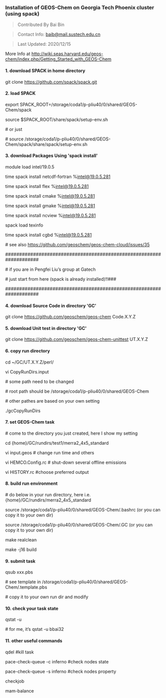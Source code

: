 ### Installation of GEOS-Chem on Georgia Tech Phoenix cluster (using spack)

> Contributed By Bai Bin

> Contact Info: baib@mail.sustech.edu.cn

> Last Updated: 2020/12/15

More Info at http://wiki.seas.harvard.edu/geos-chem/index.php/Getting_Started_with_GEOS-Chem

#### 1. download SPACK in home directory

git clone https://github.com/spack/spack.git

#### 2. load SPACK

export SPACK_ROOT=/storage/coda1/p-pliu40/0/shared/GEOS-Chem/spack

source $SPACK_ROOT/share/spack/setup-env.sh

\# or just

\# source /storage/coda1/p-pliu40/0/shared/GEOS-Chem/spack/share/spack/setup-env.sh

#### 3. download Packages Using 'spack install'

module load intel/19.0.5

time spack install netcdf-fortran %intel@19.0.5.281

time spack install flex %intel@19.0.5.281

time spack install cmake %intel@19.0.5.281

time spack install gmake %intel@19.0.5.281

time spack install ncview %intel@19.0.5.281

spack load texinfo

time spack install cgbd %intel@19.0.5.281

\# see also https://github.com/geoschem/geos-chem-cloud/issues/35

\####################################################################

\# if you are in Pengfei Liu’s group at Gatech 

\# just start from here (spack is already installed)!!###

\####################################################################

#### 4. download Source Code in directory 'GC'

git clone https://github.com/geoschem/geos-chem Code.X.Y.Z

#### 5. download Unit test in directory 'GC'

git clone https://github.com/geoschem/geos-chem-unittest UT.X.Y.Z

#### 6. copy run directory

cd ~/GC/UT.X.Y.Z/perl/

vi CopyRunDirs.input

\# some path need to be changed

\# root path should be /storage/coda1/p-pliu40/0/shared/GEOS-Chem

\# other pathes are based on your own setting

./gcCopyRunDirs

#### 7. set GEOS-Chem task

\# come to the directory you just created, here I show my setting

cd {home}/GC/rundirs/test1/merra2_4x5_standard

vi input.geos # change run time and others

vi HEMCO.Config.rc # shut-down several offline emissions

vi HISTORY.rc #choose preferred output

#### 8. build run environment

\# do below in your run directory, here i.e. {home}/GC/rundirs/merra2_4x5_standard

source /storage/coda1/p-pliu40/0/shared/GEOS-Chem/.bashrc (or you can copy it to your own dir)

source /storage/coda1/p-pliu40/0/shared/GEOS-Chem/.GC (or you can copy it to your own dir)

make realclean

make -j16 build

#### 9. submit task

qsub xxx.pbs

\# see template in /storage/coda1/p-pliu40/0/shared/GEOS-Chem/.template.pbs

\# copy it to your own run dir and modify

#### 10. check your task state

qstat -u <username>

\# for me, it’s qstat -u bbai32

#### 11. other useful commands

qdel <job id> #kill task

pace-check-queue -c inferno  #check nodes state

pace-check-queue -s inferno  #check nodes property

checkjob <job id>

mam-balance
